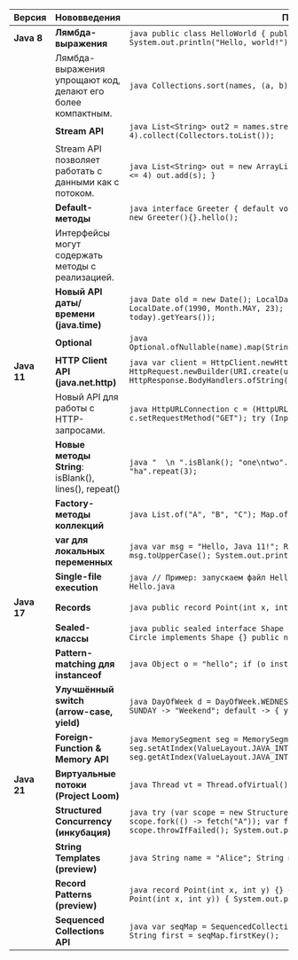 | **Версия**   | **Нововведения**                                               | **Примеры кода**                                                                                                                                                                                                                       |
|--------------|---------------------------------------------------------------|----------------------------------------------------------------------------------------------------------------------------------------------------------------------------------------------------------------------------------|
| **Java 8**   | **Лямбда-выражения**                                           | ```java public class HelloWorld { public static void main(String[] args) { System.out.println("Hello, world!"); } } ```                                                                                                                                                             |
|              | Лямбда-выражения упрощают код, делают его более компактным.     | ```java Collections.sort(names, (a, b) -> a.compareTo(b)); ```                                                                                                                                                                                                                                   |
|              | **Stream API**                                                | ```java List<String> out2 = names.stream().filter(s -> s.length() <= 4).collect(Collectors.toList()); ```                                                                                                                                                                             |
|              | Stream API позволяет работать с данными как с потоком.        | ```java List<String> out = new ArrayList<>(); for (String s : names) { if (s.length() <= 4) out.add(s); } ```                                                                                                                                                                             |
|              | **Default-методы**                                            | ```java interface Greeter { default void hello() { System.out.println("Hello"); } } new Greeter(){}.hello(); ```                                                                                                                                                                              |
|              | Интерфейсы могут содержать методы с реализацией.              |                                                                                                                                                                                                                                      |
|              | **Новый API даты/времени (java.time)**                        | ```java Date old = new Date(); LocalDate today = LocalDate.now(); LocalDate bd = LocalDate.of(1990, Month.MAY, 23); System.out.println(Period.between(bd, today).getYears()); ```                                                                                                            |
|              | **Optional**                                                  | ```java Optional.ofNullable(name).map(String::toUpperCase).ifPresent(System.out::println); ```                                                                                                                                                                                           |
| **Java 11**  | **HTTP Client API (java.net.http)**                           | ```java var client = HttpClient.newHttpClient(); var req = HttpRequest.newBuilder(URI.create(url)).GET().build(); var resp = client.send(req, HttpResponse.BodyHandlers.ofString()); ```                                                                                                                                                                                    |
|              | Новый API для работы с HTTP-запросами.                        | ```java HttpURLConnection c = (HttpURLConnection)new URL(url).openConnection(); c.setRequestMethod("GET"); try (InputStream in = c.getInputStream()) { /*…*/ } ```                                                                                                                                                                                    |
|              | **Новые методы String**: isBlank(), lines(), repeat()          | ```java "  \n ".isBlank(); "one\ntwo".lines().forEach(System.out::println); "ha".repeat(3); ```                                                                                                                                                                                    |
|              | **Factory-методы коллекций**                                  | ```java List.of("A", "B", "C"); Map.of("X", 1, "Y", 2); ```                                                                                                                                                                           |
|              | **var для локальных переменных**                              | ```java var msg = "Hello, Java 11!"; Runnable r = () -> { var upper = msg.toUpperCase(); System.out.println(upper); }; new Thread(r).start(); ```                                                                                                                                                                                   |
|              | **Single-file execution**                                     | ```java // Пример: запускаем файл Hello.java без предварительной компиляции // > java Hello.java ```                                                                                                                                                                             |
| **Java 17**  | **Records**                                                   | ```java public record Point(int x, int y) {}```                                                                                                                                                                                          |
|              | **Sealed-классы**                                              | ```java public sealed interface Shape permits Circle, Rectangle {} public final class Circle implements Shape {} public non-sealed class Rectangle implements Shape {}```                                                                                                                                  |
|              | **Pattern-matching для instanceof**                           | ```java Object o = "hello"; if (o instanceof String s) { System.out.println(s); } ```                                                                                                                                                             |
|              | **Улучшённый switch (arrow-case, yield)**                     | ```java DayOfWeek d = DayOfWeek.WEDNESDAY; String type = switch (d) { case SATURDAY, SUNDAY -> "Weekend"; default -> { yield "Weekday"; } }; ```                                                                                          |
|              | **Foreign-Function & Memory API**                             | ```java MemorySegment seg = MemorySegment.allocateNative(4 * Integer.BYTES); seg.setAtIndex(ValueLayout.JAVA_INT, 0, 42); int val = seg.getAtIndex(ValueLayout.JAVA_INT, 0); ```                                                                                                           |
| **Java 21**  | **Виртуальные потоки (Project Loom)**                         | ```java Thread vt = Thread.ofVirtual().start(() -> doWork()); vt.join(); ```                                                                                                                                                                                      |
|              | **Structured Concurrency (инкубация)**                        | ```java try (var scope = new StructuredTaskScope.ShutdownOnFailure()) { var f1 = scope.fork(() -> fetch("A")); var f2 = scope.fork(() -> fetch("B")); scope.join(); scope.throwIfFailed(); System.out.println(f1.resultNow() + f2.resultNow()); } ```                                                                                                     |
|              | **String Templates (preview)**                                | ```java String name = "Alice"; String msg = STR."Hello, \\{name.upperCase()}!"; ```                                                                                                                                                                                    |
|              | **Record Patterns (preview)**                                | ```java record Point(int x, int y) {} Object p = new Point(5, 6); if (p instanceof Point(int x, int y)) { System.out.printf("x=%d, y=%d%n", x, y); } ```                                                                                                                                                                                       |
|              | **Sequenced Collections API**                                 | ```java var seqMap = SequencedCollections.sequencedMap(); seqMap.put("one", 1); String first = seqMap.firstKey(); ```                                                                                                                                                                           |
